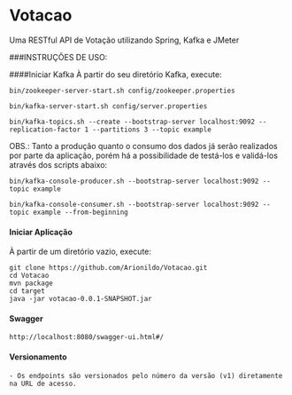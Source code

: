 # Votacao
Uma RESTful API de Votação utilizando Spring, Kafka e JMeter

###INSTRUÇÕES DE USO:

####Iniciar Kafka
À partir do seu diretório Kafka, execute:
````
bin/zookeeper-server-start.sh config/zookeeper.properties

bin/kafka-server-start.sh config/server.properties

bin/kafka-topics.sh --create --bootstrap-server localhost:9092 --replication-factor 1 --partitions 3 --topic example
````
OBS.: Tanto a produção quanto o consumo dos dados já serão realizados por parte da aplicação, porém há a possibilidade de testá-los e validá-los através dos scripts abaixo:
```` 
bin/kafka-console-producer.sh --bootstrap-server localhost:9092 --topic example

bin/kafka-console-consumer.sh --bootstrap-server localhost:9092 --topic example --from-beginning
````

#### Iniciar Aplicação
À partir de um diretório vazio, execute:
````
git clone https://github.com/Arionildo/Votacao.git
cd Votacao
mvn package
cd target
java -jar votacao-0.0.1-SNAPSHOT.jar
````

#### Swagger

````
http://localhost:8080/swagger-ui.html#/
````

#### Versionamento
    - Os endpoints são versionados pelo número da versão (v1) diretamente na URL de acesso.
